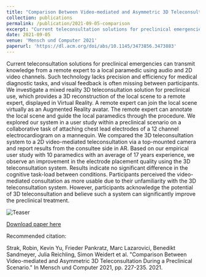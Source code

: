 ```yaml
---
title: "Comparison Between Video-mediated and Asymmetric 3D Teleconsultation During a Preclinical Scenario"
collection: publications
permalink: /publication/2021-09-05-comparison
excerpt: "Current teleconsultation solutions for preclinical emergencies can transmit knowledge from a remote expert to a local paramedic using audio and 2D video channels. Such technology lacks precision and efficiency for medical diagnostic tasks, and visual feedback is often missing between participants. We investigate a mixed reality 3D teleconsultation solution for preclinical use, which provides a 3D reconstruction of the local scene to a remote expert, displayed in Virtual Reality. A remote expert can join the local scene virtually as an Augmented Reality avatar. The remote expert can annotate the local scene and guide the local paramedics through the procedure. We explored our system in a user study within a preclinical scenario…<br/><img src='/images/ConsultationTeaser.png'>"
date: 2021-09-05
venue: 'Mensch und Computer 2021'
paperurl: 'https://dl.acm.org/doi/abs/10.1145/3473856.3473883'
---
```

Current teleconsultation solutions for preclinical emergencies can transmit knowledge from a remote expert to a local paramedic using audio and 2D video channels. Such technology lacks precision and efficiency for medical diagnostic tasks, and visual feedback is often missing between participants. We investigate a mixed reality 3D teleconsultation solution for preclinical use, which provides a 3D reconstruction of the local scene to a remote expert, displayed in Virtual Reality. A remote expert can join the local scene virtually as an Augmented Reality avatar. The remote expert can annotate the local scene and guide the local paramedics through the procedure. We explored our system in a user study within a preclinical scenario on a collaborative task of attaching chest lead electrodes of a 12 channel electrocardiogram on a mannequin. We compared the 3D teleconsultation system to a 2D video-mediated teleconsultation via a top-mounted camera and report results from the consultee side in AR. Based on our empirical user study with 10 paramedics with an average of 17 years experience, we observe an improvement in the electrode placement quality using the 3D teleconsultation system. Results indicate no significant difference in the cognitive task-load between conditions. Participants perceived the video-mediated consultation as more usable due to their unfamiliarity with the 3D teleconsultation system. However, participants acknowledge the potential of 3D teleconsultation and believe such a system can significantly improve the preclinical treatment.

![Teaser](/images/ConsultationTeaser.png)

[Download paper here](https://dl.acm.org/doi/pdf/10.1145/3473856.3473883)


Recommended citation: 

Strak, Robin, Kevin Yu, Frieder Pankratz, Marc Lazarovici, Benedikt Sandmeyer, Julia Reichling, Simon Weidert et al. "Comparison Between Video-mediated and Asymmetric 3D Teleconsultation During a Preclinical Scenario." In Mensch und Computer 2021, pp. 227-235. 2021.